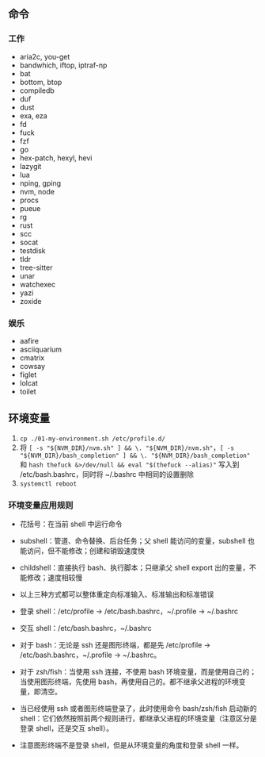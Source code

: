 ## 命令

### 工作

- aria2c, you-get
- bandwhich, iftop, iptraf-np
- bat
- bottom, btop
- compiledb
- duf
- dust
- exa, eza
- fd
- fuck
- fzf
- go
- hex-patch, hexyl, hevi
- lazygit
- lua
- nping, gping
- nvm, node
- procs
- pueue
- rg
- rust
- scc
- socat
- testdisk
- tldr
- tree-sitter
- unar
- watchexec
- yazi
- zoxide

### 娱乐

- aafire
- asciiquarium
- cmatrix
- cowsay
- figlet
- lolcat
- toilet

## 环境变量

1. `cp ./01-my-environment.sh /etc/profile.d/`
2. 将 `[ -s "${NVM_DIR}/nvm.sh" ] && \. "${NVM_DIR}/nvm.sh"`，`[ -s "${NVM_DIR}/bash_completion" ] && \. "${NVM_DIR}/bash_completion"` 和 `hash thefuck &>/dev/null && eval "$(thefuck --alias)"` 写入到 /etc/bash.bashrc，同时将 ~/.bashrc 中相同的设置删除
3. `systemctl reboot`

### 环境变量应用规则

- 花括号：在当前 shell 中运行命令
- subshell：管道、命令替换、后台任务；父 shell 能访问的变量，subshell 也能访问，但不能修改；创建和销毁速度快
- childshell：直接执行 bash、执行脚本；只继承父 shell export 出的变量，不能修改；速度相较慢
- 以上三种方式都可以整体重定向标准输入、标准输出和标准错误

- 登录 shell：/etc/profile -> /etc/bash.bashrc，~/.profile -> ~/.bashrc
- 交互 shell：/etc/bash.bashrc，~/.bashrc

- 对于 bash：无论是 ssh 还是图形终端，都是先 /etc/profile -> /etc/bash.bashrc，~/.profile -> ~/.bashrc。
- 对于 zsh/fish：当使用 ssh 连接，不使用 bash 环境变量，而是使用自己的；当使用图形终端，先使用 bash，再使用自己的。都不继承父进程的环境变量，即清空。
- 当已经使用 ssh 或者图形终端登录了，此时使用命令 bash/zsh/fish 启动新的 shell：它们依然按照前两个规则进行，都继承父进程的环境变量（注意区分是登录 shell，还是交互 shell）。
- 注意图形终端不是登录 shell，但是从环境变量的角度和登录 shell 一样。
